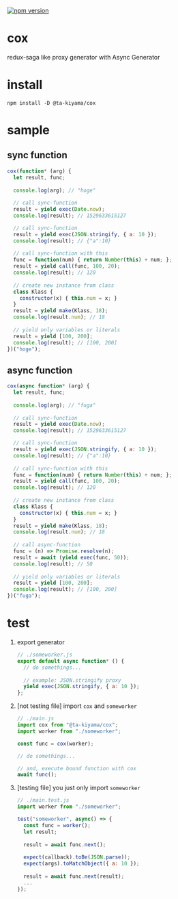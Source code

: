 [![npm version](https://badge.fury.io/js/%40ta-kiyama%2Fcox.svg)](https://badge.fury.io/js/%40ta-kiyama%2Fcox)

# cox
redux-saga like proxy generator with Async Generator

# install

`npm install -D @ta-kiyama/cox`

# sample

## sync function

```js
cox(function* (arg) {
  let result, func;
  
  console.log(arg); // "hoge"
  
  // call sync-function
  result = yield exec(Date.now);
  console.log(result); // 1529633615127

  // call sync-function
  result = yield exec(JSON.stringify, { a: 10 });
  console.log(result); // {"a":10}
  
  // call sync-function with this
  func = function(num) { return Number(this) + num; };
  result = yield call(func, 100, 20);
  console.log(result); // 120
  
  // create new instance from class
  class Klass {
    constructor(x) { this.num = x; }
  }
  result = yield make(Klass, 18);
  console.log(result.num); // 18
  
  // yield only variables or literals
  result = yield [100, 200];
  console.log(result); // [100, 200]
})("hoge");
```

## async function

```js
cox(async function* (arg) {
  let result, func;
  
  console.log(arg); // "fuga"
  
  // call sync-function
  result = yield exec(Date.now);
  console.log(result); // 1529633615127

  // call sync-function
  result = yield exec(JSON.stringify, { a: 10 });
  console.log(result); // {"a":10}
  
  // call sync-function with this
  func = function(num) { return Number(this) + num; };
  result = yield call(func, 100, 20);
  console.log(result); // 120
  
  // create new instance from class
  class Klass {
    constructor(x) { this.num = x; }
  }
  result = yield make(Klass, 18);
  console.log(result.num); // 18
  
  // call async-function
  func = (n) => Promise.resolve(n);
  result = await (yield exec(func, 50));
  console.log(result); // 50
  
  // yield only variables or literals
  result = yield [100, 200];
  console.log(result); // [100, 200]
})("fuga");
```

# test

1. export generator
    ```js
    // ./someworker.js
    export default async function* () {
      // do somethings...
      
      // example: JSON.stringify proxy
      yield exec(JSON.stringify, { a: 10 });
    };
    ```
1. [not testing file] import `cox` and `someworker`
    ```js
    // ./main.js
    import cox from "@ta-kiyama/cox";
    import worker from "./someworker";
    
    const func = cox(worker);
    
    // do somethings...
    
    // and, execute bound function with cox
    await func();
    ```
1. [testing file] you just only import `someworker`
    ```js
    // ./main.test.js
    import worker from "./someworker";
    
    test("someworker", async() => {
      const func = worker();
      let result;
      
      result = await func.next();
      
      expect(callback).toBe(JSON.parse));
      expect(args).toMatchObject({ a: 10 });
      
      result = await func.next(result);
      ...
    });
    ```
